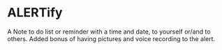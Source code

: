 # ALERTify
A Note to do list or reminder with a time and date, to yourself or/and to others. Added bonus of having pictures and voice recording to the alert.
